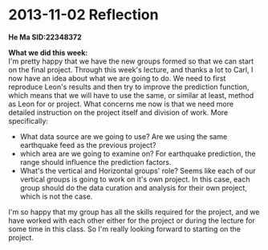 2013-11-02 Reflection
=====================

**He Ma     SID:22348372**

**What we did this week:**  
I'm pretty happy that we have the new groups formed so that we can start on the final project. Through this week's lecture, and thanks a lot to Carl, I now have an idea about what we are going to do. We need to first reproduce Leon's results and then try to improve the prediction function, which means that we will have to use the same, or similar at least, method as Leon for or project. What concerns me now is that we need more detailed instruction on the project itself and division of work. More specifically:   
- What data source are we going to use? Are we using the same earthquake feed as the previous project?  
- which area are we going to examine on? For earthquake prediction, the range should influence the prediction factors.  
- What's the vertical and Horizontal groups' role? Seems like each of our vertical groups is going to work on it's own project. In this case, each group should do the data curation and analysis for their own project, which is not the case.  

I'm so happy that my group has all the skills required for the project, and we have worked with each other either for the project or during the lecture for some time in this class. So I'm really looking forward to starting on the project. 
